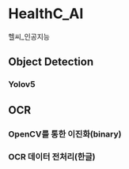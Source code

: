 # HealthC_AI
헬씨_인공지능

## Object Detection
### Yolov5

## OCR
### OpenCV를 통한 이진화(binary)
### OCR 데이터 전처리(한글)

